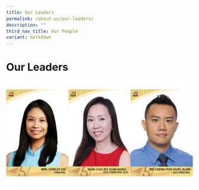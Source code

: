 ```yaml
---
title: Our Leaders
permalink: /about-us/our-leaders/
description: ""
third_nav_title: Our People
variant: markdown
---
```

# Our Leaders


![](/images/principal_update_2024_jan.png)